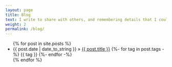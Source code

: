 ```yaml
---
layout: page
title: Blog
text: I write to share with others, and remembering details that I could forget
weight: 2
permalink: /blog/
---
```


<ul class="posts">
    {% for post in site.posts %}
        <li><span class="text-muted">{{ post.date | date_to_string }}</span> &raquo;
        <a href="{{ post.url | relative_url }}">{{ post.title }}</a>
        {%- for tag in post.tags -%}
            <span class="badge rounded-pill text-light bg-primary border-primary ms-1">
                {{ tag }}
            </span>
        {%- endfor -%}
        </li>
    {% endfor %}
</ul>